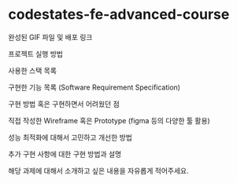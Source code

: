 # codestates-fe-advanced-course

완성된 GIF 파일 및 배포 링크

프로젝트 실행 방법

사용한 스택 목록

구현한 기능 목록 (Software Requirement Specification)

구현 방법 혹은 구현하면서 어려웠던 점

직접 작성한 Wireframe 혹은 Prototype (figma 등의 다양한 툴 활용)

성능 최적화에 대해서 고민하고 개선한 방법

추가 구현 사항에 대한 구현 방법과 설명

해당 과제에 대해서 소개하고 싶은 내용을 자유롭게 적어주세요.

